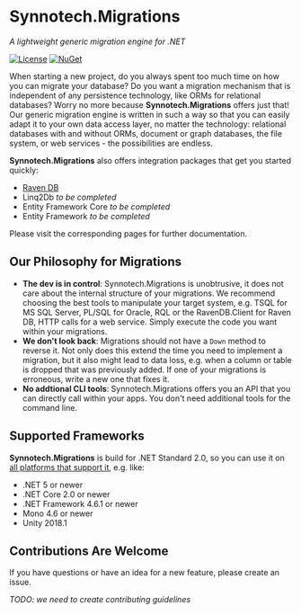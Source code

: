 # Synnotech.Migrations

*A lightweight generic migration engine for .NET*

[![License](https://img.shields.io/badge/License-MIT-green.svg?style=for-the-badge)](https://github.com/Synnotech-AG/Synnotech.Migrations/blob/main/LICENSE)
[![NuGet](https://img.shields.io/badge/NuGet-0.6.0-blue.svg?style=for-the-badge)](https://www.nuget.org/packages?q=Synnotech.Migrations)

When starting a new project, do you always spent too much time on how you can migrate your database? Do you want a migration mechanism that is independent of any persistence technology, like ORMs for relational databases? Worry no more because **Synnotech.Migrations** offers just that! Our generic migration engine is written in such a way so that you can easily adapt it to your own data access layer, no matter the technology: relational databases with and without ORMs, document or graph databases, the file system, or web services - the possibilities are endless.

**Synnotech.Migrations** also offers integration packages that get you started quickly:

- [Raven DB](https://github.com/Synnotech-AG/Synnotech.Migrations/tree/main/Code/src/Synnotech.Migrations.RavenDB)
- Linq2Db *to be completed*
- Entity Framework Core *to be completed*
- Entity Framework *to be completed*

Please visit the corresponding pages for further documentation.

## Our Philosophy for Migrations

- **The dev is in control**: Synnotech.Migrations is unobtrusive, it does not care about the internal structure of your migrations. We recommend choosing the best tools to manipulate your target system, e.g. TSQL for MS SQL Server, PL/SQL for Oracle, RQL or the RavenDB.Client for Raven DB, HTTP calls for a web service. Simply execute the code you want within your migrations. 
- **We don't look back**: Migrations should not have a `Down` method to reverse it. Not only does this extend the time you need to implement a migration, but it also might lead to data loss, e.g. when a column or table is dropped that was previously added. If one of your migrations is erroneous, write a new one that fixes it.
- **No addtional CLI tools**: Synnotech.Migrations offers you an API that you can directly call within your apps. You don't need additional tools for the command line.

## Supported Frameworks

**Synnotech.Migrations** is build for .NET Standard 2.0, so you can use it on [all platforms that support it](https://docs.microsoft.com/en-us/dotnet/standard/net-standard), e.g. like:

- .NET 5 or newer
- .NET Core 2.0 or newer
- .NET Framework 4.6.1 or newer
- Mono 4.6 or newer
- Unity 2018.1

## Contributions Are Welcome

If you have questions or have an idea for a new feature, please create an issue.

*TODO: we need to create contributing guidelines*
